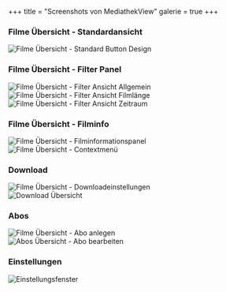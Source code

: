 +++
title = "Screenshots von MediathekView"
galerie = true
+++

<div class="galerie">

  <h3>Filme Übersicht - Standardansicht</h3>

  <div class="row">
    <div class="col-sm-12">
      <img src="../images/screenshots/screenshot1.png" 
      alt="Filme Übersicht - Standard Button Design" 
      title="Filme Übersicht - Standard Button Design" 
      rel="group1" 
      data-glisse-big="../images/screenshots/screenshot1.png" 
      class="pics img-responsive">
    </div>
  </div>
  
  <h3>Filme Übersicht - Filter Panel</h3>
  
  <div class="row">
  <div class="col-sm-12">
      <img src="../images/screenshots/screenshot4_filter.png" 
      alt="Filme Übersicht - Filter Ansicht Allgemein" 
      title="Filme Übersicht - Filter Ansicht Allgemein" 
      rel="group1" 
      data-glisse-big="../images/screenshots/screenshot4_filter.png" 
      class="pics img-responsive">
    </div>
    <div class="col-sm-6">
      <img src="../images/screenshots/screenshot5_filter_klein.jpg" 
      alt="Filme Übersicht - Filter Ansicht Filmlänge" 
      title="Filme Übersicht - Filter Ansicht Filmlänge" 
      rel="group1" 
      data-glisse-big="../images/screenshots/screenshot5_filter.png" 
      class="pics img-responsive">
    </div>
    <div class="col-sm-6">
      <img src="../images/screenshots/screenshot6_filter_klein.jpg" 
      alt="Filme Übersicht - Filter Ansicht Zeitraum" 
      title="Filme Übersicht - Filter Ansicht Zeitraum" 
      rel="group1" 
      data-glisse-big="../images/screenshots/screenshot6_filter.png" 
      class="pics img-responsive">
    </div>
  </div>
  
  <h3>Filme Übersicht - Filminfo</h3>
  
  <div class="row">
    <div class="col-sm-6">
      <img src="../images/screenshots/screenshot9_filminfo_klein.jpg" 
      alt="Filme Übersicht - Filminformationspanel" 
      title="Filme Übersicht - Filminformationspanel" 
      rel="group1" 
      data-glisse-big="../images/screenshots/screenshot9_filminfo.png" 
      class="pics img-responsive">
    </div>
    <div class="col-sm-6">
      <img src="../images/screenshots/screenshot10_filmmenue_klein.jpg" 
      alt="Filme Übersicht - Contextmenü" 
      title="Filme Übersicht - Contextmenü" 
      rel="group1" 
      data-glisse-big="../images/screenshots/screenshot10_filmmenue.png" 
      class="pics img-responsive">
    </div>
  </div>
  
  <h3>Download</h3>
  
  <div class="row">
    <div class="col-sm-6">
      <img src="../images/screenshots/screenshot7_download_klein.jpg" 
      alt="Filme Übersicht - Downloadeinstellungen" 
      title="Filme Übersicht - Downloadeinstellungen" 
      rel="group1" 
      data-glisse-big="../images/screenshots/screenshot7_download.png" 
      class="pics img-responsive">
    </div>
    <div class="col-sm-6">
      <img src="../images/screenshots/screenshot8_downloadmenue_klein.jpg" 
      alt="Download Übersicht" 
      title="Download Übersicht" 
      rel="group1" 
      data-glisse-big="../images/screenshots/screenshot8_downloadmenue.png" 
      class="pics img-responsive">
    </div>
  </div>
  
  <h3>Abos</h3>
  
  <div class="row">
    <div class="col-sm-6">
      <img src="../images/screenshots/screenshot11_aboanlegen_klein.jpg" 
      alt="Filme Übersicht - Abo anlegen" 
      title="Filme Übersicht - Abo anlegen" 
      rel="group1" 
      data-glisse-big="../images/screenshots/screenshot11_aboanlegen.png" 
      class="pics img-responsive">
    </div>
    <div class="col-sm-6">
      <img src="../images/screenshots/screenshot12_abos_klein.jpg" 
      alt="Abos Übersicht - Abo bearbeiten" 
      title="Abos Übersicht - Abo bearbeiten" 
      rel="group1" 
      data-glisse-big="../images/screenshots/screenshot12_abos.png" 
      class="pics img-responsive">
    </div>
  </div>
  
  <h3>Einstellungen</h3>
  
  <div class="row">
    <div class="col-sm-12">
      <img src="../images/screenshots/screenshot13_einstellungen.png" 
      alt="Einstellungsfenster" 
      title="Einstellungsfenster" 
      rel="group1" 
      data-glisse-big="../images/screenshots/screenshot13_einstellungen.png" 
      class="pics img-responsive">
    </div>
  </div>
  
</div>
